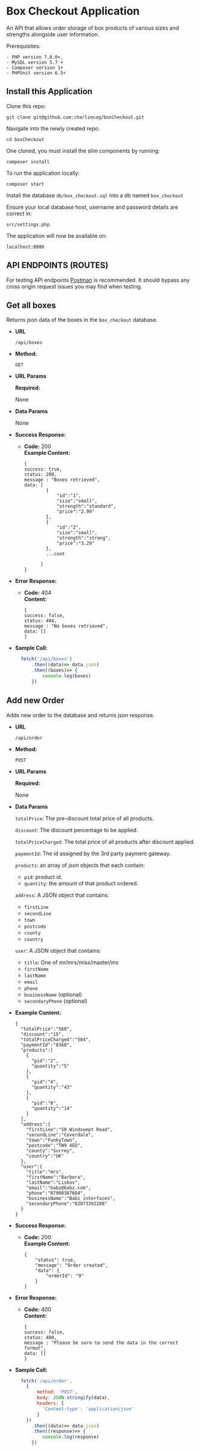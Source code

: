 # Box Checkout Application

An API that allows order storage of box products of various sizes and strengths alongside user information.

Prerequisites:
 
    - PHP version 7.0.0+, 
    - MySQL version 5.7 + 
    - Composer version 1+
    - PHPUnit version 6.5+

## Install this Application

Clone this repo:
```
git clone git@github.com:charliecog/boxCheckout.git
```

Navigate into the newly created repo:
```
cd boxCheckout
```

One cloned, you must install the slim components by running:
```
composer install
```

To run the application locally:
```
composer start
```

Install the database ```db/box_checkout.sql``` into a db named ```box_checkout```

Ensure your local database host, username and password details are correct in:
```
src/settings.php
```

The application will now be available on:
```
localhost:8080
```

## API ENDPOINTS (ROUTES)

For testing API endpoints [Postman](https://www.getpostman.com/) is recommended. It should bypass any cross origin request issues you may find when testing.

**Get all boxes**
----
  Returns json data of the boxes in the ```box_checkout``` database.

* **URL**

  `/api/boxes`

* **Method:**

  `GET`
  
*  **URL Params**

   **Required:**
 
	  None

* **Data Params**

  None

* **Success Response:**

  * **Code:** 200 <br />
    **Example Content:** 
    ```
    { 
    success: true,
    status: 200,
    message : "Boxes retrieved",
    data: [
		    {
			    "id":"1",
			    "size":"small",
			    "strength":"standard",
			    "price":"2.99" 
		    },
		    {
			    "id":"2",
			    "size":"small",
			    "strength":"strong",
			    "price":"3.29" 
		    }, 
		    ...cont
		  
		  ] 
    }
    ```
 
* **Error Response:**

  * **Code:** 404  <br />
    **Content:** 
    ```
    { 
    success: false,
    status: 404,
    message : "No boxes retrieved",
    data: [] 
    }
    ```

* **Sample Call:**

  ```javascript
    fetch('/api/boxes')
	    .then((data)=> data.json)
	    .then((boxes)=> {
		    console.log(boxes)
	    })
  ```

**Add new Order**
----
  Adds new order to the database and returns json response.

* **URL**

  `/api/order`

* **Method:**

  `POST`
  
*  **URL Params**

   **Required:**
 
	  None

* **Data Params**

    `totalPrice`: The pre-discount total price of all products.
    
    `discount`: The discount percentage to be applied.
    
    `totalPriceCharged`: The total price of all products after discount applied.
    
    `paymentId`: The id assigned by the 3rd party payment gateway.
    
    `products`: an array of json objects that each contain:
     - `pid`: product id.
     - `quantity`: the amount of that product ordered.
     
     `address`: A JSON object that contains:
     - `firstLine`
     - `secondLine`
     - `town`
     - `postcode`
     - `county`
     - `country`
     
     `user`: A JSON object that contains:
     - `title`: One of mr/mrs/miss/master/mx
     - `firstName`
     - `lastName`
     - `email`
     - `phone`
     - `businessName` (optional)
     - `secondaryPhone` (optional)
     

* **Example Content:** 
  ```
  {
    "totalPrice":"560",
    "discount":"15",
    "totalPriceCharged":"504",
    "paymentId":"8368",
    "products":[
      {
        "pid":"2",
        "quantity":"5"
      },
      {
        "pid":"4",
        "quantity":"43"
      },
      {
        "pid":"8",
        "quantity":"14"
      }
    ],
    "address":{
      "firstLine":"50 Windswept Road",
      "secondLine":"Coverdale",
      "town":"FunkyTown",
      "postcode":"TW9 4ED",
      "county":"Surrey",
      "country":"UK"
    },
    "user":{
      "title":"mrs",
      "firstName":"Barbera",
      "lastName":"Liskov",
      "email":"babz@babz.com",
      "phone":"07900387684",
      "businessName":"Babz interfaces",
      "secondaryPhone":"02073392288"
    }
  }
  ```

* **Success Response:**

  * **Code:** 200 <br />
    **Example Content:** 
    ```
    {
        "status": true,
        "message": "Order created",
        "data": {
            "orderId": "9"
        }
    }
    ```
 
* **Error Response:**

  * **Code:** 400  <br />
    **Content:** 
    ```
    { 
    success: false,
    status: 400,
    message : "Please be sure to send the data in the correct format",
    data: [] 
    }
    ```

* **Sample Call:**

  ```javascript
    fetch('/api/order', 
      {
          method: 'POST',
          body: JSON.stringify(data),
          headers: {
            'Content-type': 'application/json'
          }
      })
	    .then((data)=> data.json)
	    .then((response)=> {
		    console.log(response)
	    })
  ```
